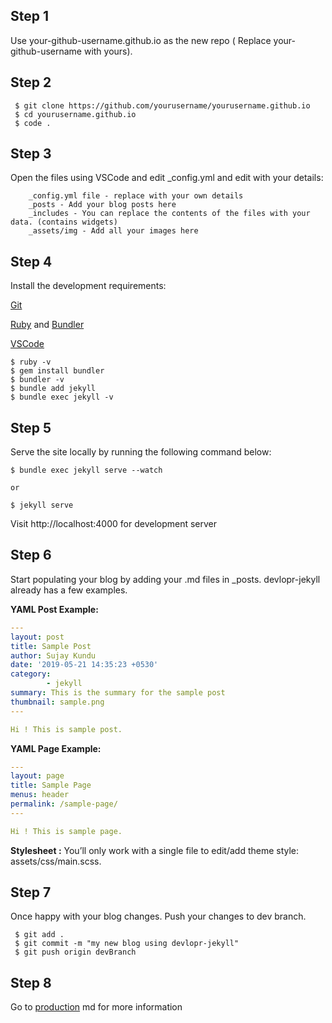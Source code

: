 ## Step 1

Use your-github-username.github.io as the new repo ( Replace your-github-username with yours).

## Step 2
```
 $ git clone https://github.com/yourusername/yourusername.github.io
 $ cd yourusername.github.io
 $ code .
 ```

## Step 3

 Open the files using VSCode and edit _config.yml and edit with your details:


```
    _config.yml file - replace with your own details
    _posts - Add your blog posts here
    _includes - You can replace the contents of the files with your data. (contains widgets)
    _assets/img - Add all your images here
```

## Step 4

 Install the development requirements:

   [Git](https://git-scm.com/)
   
   [Ruby](https://www.ruby-lang.org/en/) and [Bundler](https://bundler.io/)
   
   [VSCode](https://code.visualstudio.com/download)

```
$ ruby -v
$ gem install bundler
$ bundler -v
$ bundle add jekyll
$ bundle exec jekyll -v
```

## Step 5

 Serve the site locally by running the following command below:

```
$ bundle exec jekyll serve --watch

or

$ jekyll serve
 ```

 Visit http://localhost:4000 for development server

## Step 6

Start populating your blog by adding your .md files in _posts. devlopr-jekyll already has a few examples.

  **YAML Post Example:**
```yaml
---
layout: post
title: Sample Post
author: Sujay Kundu
date: '2019-05-21 14:35:23 +0530'
category:
        - jekyll
summary: This is the summary for the sample post
thumbnail: sample.png
---

Hi ! This is sample post.
```

 **YAML Page Example:**
```yaml
---
layout: page
title: Sample Page
menus: header
permalink: /sample-page/
---

Hi ! This is sample page.
```

 **Stylesheet :** You’ll only work with a single file to edit/add theme style: assets/css/main.scss.

## Step 7

Once happy with your blog changes. Push your changes to dev branch.

```
 $ git add .
 $ git commit -m "my new blog using devlopr-jekyll"
 $ git push origin devBranch
```

## Step 8

Go to [production](ReadmeMultiLangAndproduction.md) md for more information
